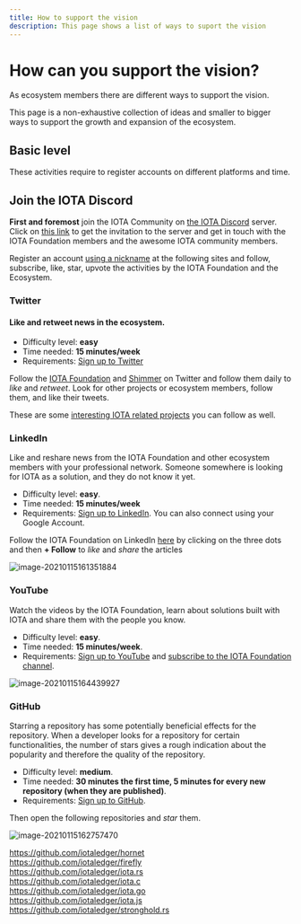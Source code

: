 ```yaml
---
title: How to support the vision
description: This page shows a list of ways to suport the vision
---
```


# How can you support the vision?

As ecosystem members there are different ways to support the vision.

This page is a non-exhaustive collection of ideas and smaller to bigger ways to support the growth and expansion of the ecosystem.

## Basic level

These activities require to register accounts on different platforms and time.

## Join the IOTA Discord

**First and foremost** join the IOTA Community on [the IOTA Discord](discord.md) server. Click on [this link](http://discord.iota.org/) to get the invitation to the server and get in touch with the IOTA Foundation members and the awesome IOTA community members.

<!--
### Be a Tanglenaut

A Tanglenaut supports the project on various social networks like [Twitter](https://twitter.com/iota/), [LinkedIn](https://www.linkedin.com/company/iotafoundation/) or platforms like [YouTube](https://www.youtube.com/c/iotafoundation), [GitHub](https://github.com/iotaledger/) and [Reddit](https://reddit.com/r/iota).


Optional: Rank as *Tanglenaut* on the IOTA Discord to be notified when news comes out. To do so, join the **#get-your-badges** channel, type **!addrank tanglenaut** as a message, and send it. From now on, if someone *pings* the Tanglenauts by typing **@Tanglenaut** in Discord, you will get a notification.
-->

Register an account <u>using a nickname</u> at the following sites and follow, subscribe, like, star, upvote the activities by the IOTA Foundation and the Ecosystem.

### Twitter

#### Like and retweet news in the ecosystem.

* Difficulty level: **easy**
* Time needed:  **15 minutes/week**
* Requirements: [Sign up to Twitter](https://twitter.com/i/flow/signup)

Follow the [IOTA Foundation](https://twitter.com/iota/) and [Shimmer](https://twitter.com/shimmernet) on Twitter and follow them daily to _like_ and _retweet_. Look for other projects or ecosystem members, follow them, and like their tweets.

These are some [interesting IOTA related projects]((https://twitter.com/i/lists/1564924491850989575)) you can follow as well.

### LinkedIn

Like and reshare news from the IOTA Foundation and other ecosystem members with your professional network. Someone somewhere is looking for IOTA as a solution, and they do not know it yet.

* Difficulty level: **easy**.
* Time needed: **15 minutes/week**
* Requirements: [Sign up to LinkedIn](https://www.linkedin.com/signup/cold-join).  You can also connect using your Google Account.

Follow the IOTA Foundation on LinkedIn [here](https://www.linkedin.com/company/iotafoundation/) by clicking on the three dots and then **+ Follow** to _like_ and _share_ the articles

![image-20210115161351884](/img/participate/how-to-support/image-20210115161351884.png)

### YouTube

Watch the videos by the IOTA Foundation, learn about solutions built with IOTA and share them with the people you know.

* Difficulty level: **easy**.
* Time needed: **15 minutes/week**.
* Requirements: [Sign up to YouTube](https://www.youtube.com/signup) and 
[subscribe to the IOTA Foundation channel](https://www.youtube.com/c/iotafoundation).

![image-20210115164439927](/img/participate/how-to-support/image-20210115164439927.png)

### GitHub

Starring a repository has some potentially beneficial effects for the repository. When a developer looks for a repository for certain functionalities, the number of stars gives a rough indication about the popularity and therefore the quality of the repository.

* Difficulty level: **medium**.
* Time needed: **30 minutes the first time, 5 minutes for every new repository (when they are published)**.
* Requirements: [Sign up to GitHub](https://github.com/join).

Then open the following repositories and _star_ them.

![image-20210115162757470](/img/participate/how-to-support/image-20210115162757470.png)

https://github.com/iotaledger/hornet  
https://github.com/iotaledger/firefly  
https://github.com/iotaledger/iota.rs  
https://github.com/iotaledger/iota.c  
https://github.com/iotaledger/iota.go  
https://github.com/iotaledger/iota.js  
https://github.com/iotaledger/stronghold.rs

<!--
### Reddit

Follow the community to keep up to date with news around IOTA and the ecosystem

Difficulty level: **easy**

Time necessary: **15-20 minutes/week**

Sign up to Reddit: https://www.reddit.com/register/ or connect using your Google Account

Join the IOTA subreddit https://www.reddit.com/r/Iota/ and engage with the community there.

 ![image-20210115164131145](/img/participate/how-to-support/image-20210115164131145.png)
-->
